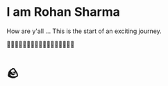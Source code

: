 # I am Rohan Sharma 
How are y'all ... This is the start of an exciting journey.

🚀🚀🚀🚀🚀🚀🧑‍🚀🧑‍🚀🧑‍🚀🧑‍🚀🚀🚀🚀

# 🪨